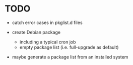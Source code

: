 # TODO

* catch error cases in pkglist.d files
* create Debian package
  * including a typical cron job
  * empty package list (i.e. full-upgrade as default)

* maybe generate a package list from an installed system
